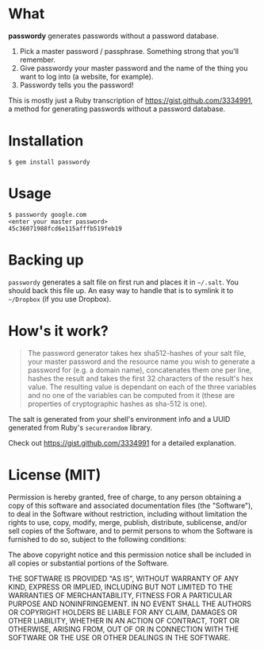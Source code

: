 What
==
**passwordy** generates passwords without a password database.

1. Pick a master password / passphrase. Something strong that you'll remember.
2. Give passwordy your master password and the name of the thing you want to log into (a website, for example).
3. Passwordy tells you the password!

This is mostly just a Ruby transcription of https://gist.github.com/3334991, a method for generating passwords
without a password database.

Installation
==
    $ gem install passwordy

Usage
==
    $ passwordy google.com
    <enter your master password>
    45c36071988fcd6e115afffb519feb19

Backing up
==
`passwordy` generates a salt file on first run and places it in
`~/.salt`. You should back this file up. An easy way to handle
that is to symlink it to `~/Dropbox` (if you use Dropbox).

How's it work?
==

> The password generator takes hex sha512-hashes of your salt file, your master password and the resource name you wish to generate a password for (e.g. a domain name), concatenates them one per line, hashes the result and takes the first 32 characters of the result's hex value. The resulting value is dependant on each of the three variables and no one of the variables can be computed from it (these are properties of cryptographic hashes as sha-512 is one).

The salt is generated from your shell's environment info and a UUID
generated from Ruby's `securerandom` library.

Check out https://gist.github.com/3334991 for a detailed explanation.

License (MIT)
==
Permission is hereby granted, free of charge, to any person obtaining a copy of this software and associated documentation files (the "Software"), to deal in the Software without restriction, including without limitation the rights to use, copy, modify, merge, publish, distribute, sublicense, and/or sell copies of the Software, and to permit persons to whom the Software is furnished to do so, subject to the following conditions:

The above copyright notice and this permission notice shall be included in all copies or substantial portions of the Software.

THE SOFTWARE IS PROVIDED "AS IS", WITHOUT WARRANTY OF ANY KIND, EXPRESS OR IMPLIED, INCLUDING BUT NOT LIMITED TO THE WARRANTIES OF MERCHANTABILITY, FITNESS FOR A PARTICULAR PURPOSE AND NONINFRINGEMENT. IN NO EVENT SHALL THE AUTHORS OR COPYRIGHT HOLDERS BE LIABLE FOR ANY CLAIM, DAMAGES OR OTHER LIABILITY, WHETHER IN AN ACTION OF CONTRACT, TORT OR OTHERWISE, ARISING FROM, OUT OF OR IN CONNECTION WITH THE SOFTWARE OR THE USE OR OTHER DEALINGS IN THE SOFTWARE.
